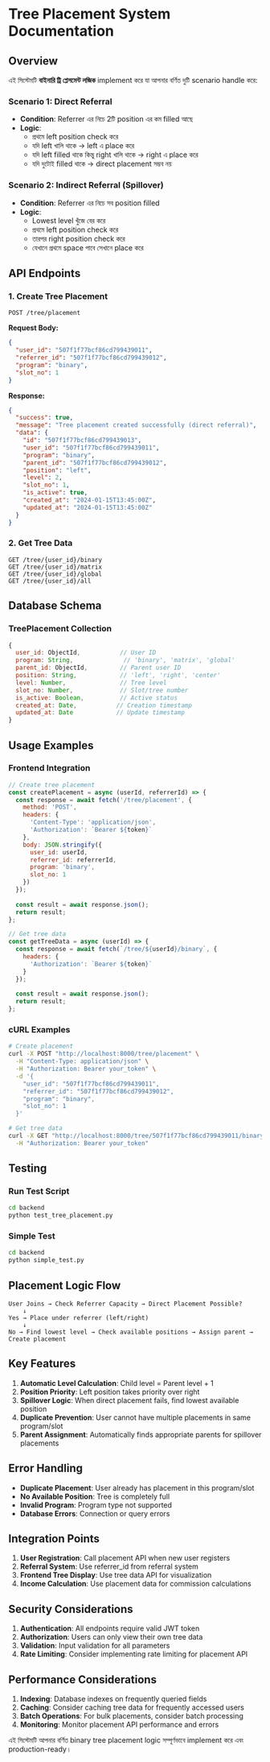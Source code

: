 # Tree Placement System Documentation

## Overview
এই সিস্টেমটি **বাইনারি ট্রি প্লেসমেন্ট লজিক** implement করে যা আপনার বর্ণিত দুটি scenario handle করে:

### Scenario 1: Direct Referral
- **Condition**: Referrer এর নিচে 2টি position এর কম filled আছে
- **Logic**: 
  - প্রথমে left position check করে
  - যদি left খালি থাকে → left এ place করে
  - যদি left filled থাকে কিন্তু right খালি থাকে → right এ place করে
  - যদি দুটোই filled থাকে → direct placement সম্ভব নয়

### Scenario 2: Indirect Referral (Spillover)
- **Condition**: Referrer এর নিচে সব position filled
- **Logic**:
  - Lowest level খুঁজে বের করে
  - প্রথমে left position check করে
  - তারপর right position check করে
  - যেখানে প্রথমে space পাবে সেখানে place করে

## API Endpoints

### 1. Create Tree Placement
```
POST /tree/placement
```

**Request Body:**
```json
{
  "user_id": "507f1f77bcf86cd799439011",
  "referrer_id": "507f1f77bcf86cd799439012", 
  "program": "binary",
  "slot_no": 1
}
```

**Response:**
```json
{
  "success": true,
  "message": "Tree placement created successfully (direct referral)",
  "data": {
    "id": "507f1f77bcf86cd799439013",
    "user_id": "507f1f77bcf86cd799439011",
    "program": "binary",
    "parent_id": "507f1f77bcf86cd799439012",
    "position": "left",
    "level": 2,
    "slot_no": 1,
    "is_active": true,
    "created_at": "2024-01-15T13:45:00Z",
    "updated_at": "2024-01-15T13:45:00Z"
  }
}
```

### 2. Get Tree Data
```
GET /tree/{user_id}/binary
GET /tree/{user_id}/matrix  
GET /tree/{user_id}/global
GET /tree/{user_id}/all
```

## Database Schema

### TreePlacement Collection
```javascript
{
  user_id: ObjectId,           // User ID
  program: String,              // 'binary', 'matrix', 'global'
  parent_id: ObjectId,         // Parent user ID
  position: String,            // 'left', 'right', 'center'
  level: Number,               // Tree level
  slot_no: Number,             // Slot/tree number
  is_active: Boolean,          // Active status
  created_at: Date,           // Creation timestamp
  updated_at: Date            // Update timestamp
}
```

## Usage Examples

### Frontend Integration
```javascript
// Create tree placement
const createPlacement = async (userId, referrerId) => {
  const response = await fetch('/tree/placement', {
    method: 'POST',
    headers: {
      'Content-Type': 'application/json',
      'Authorization': `Bearer ${token}`
    },
    body: JSON.stringify({
      user_id: userId,
      referrer_id: referrerId,
      program: 'binary',
      slot_no: 1
    })
  });
  
  const result = await response.json();
  return result;
};

// Get tree data
const getTreeData = async (userId) => {
  const response = await fetch(`/tree/${userId}/binary`, {
    headers: {
      'Authorization': `Bearer ${token}`
    }
  });
  
  const result = await response.json();
  return result;
};
```

### cURL Examples
```bash
# Create placement
curl -X POST "http://localhost:8000/tree/placement" \
  -H "Content-Type: application/json" \
  -H "Authorization: Bearer your_token" \
  -d '{
    "user_id": "507f1f77bcf86cd799439011",
    "referrer_id": "507f1f77bcf86cd799439012",
    "program": "binary",
    "slot_no": 1
  }'

# Get tree data
curl -X GET "http://localhost:8000/tree/507f1f77bcf86cd799439011/binary" \
  -H "Authorization: Bearer your_token"
```

## Testing

### Run Test Script
```bash
cd backend
python test_tree_placement.py
```

### Simple Test
```bash
cd backend
python simple_test.py
```

## Placement Logic Flow

```
User Joins → Check Referrer Capacity → Direct Placement Possible?
    ↓
Yes → Place under referrer (left/right)
    ↓
No → Find lowest level → Check available positions → Assign parent → Create placement
```

## Key Features

1. **Automatic Level Calculation**: Child level = Parent level + 1
2. **Position Priority**: Left position takes priority over right
3. **Spillover Logic**: When direct placement fails, find lowest available position
4. **Duplicate Prevention**: User cannot have multiple placements in same program/slot
5. **Parent Assignment**: Automatically finds appropriate parents for spillover placements

## Error Handling

- **Duplicate Placement**: User already has placement in this program/slot
- **No Available Position**: Tree is completely full
- **Invalid Program**: Program type not supported
- **Database Errors**: Connection or query errors

## Integration Points

1. **User Registration**: Call placement API when new user registers
2. **Referral System**: Use referrer_id from referral system
3. **Frontend Tree Display**: Use tree data API for visualization
4. **Income Calculation**: Use placement data for commission calculations

## Security Considerations

1. **Authentication**: All endpoints require valid JWT token
2. **Authorization**: Users can only view their own tree data
3. **Validation**: Input validation for all parameters
4. **Rate Limiting**: Consider implementing rate limiting for placement API

## Performance Considerations

1. **Indexing**: Database indexes on frequently queried fields
2. **Caching**: Consider caching tree data for frequently accessed users
3. **Batch Operations**: For bulk placements, consider batch processing
4. **Monitoring**: Monitor placement API performance and errors

এই সিস্টেমটি আপনার বর্ণিত binary tree placement logic সম্পূর্ণভাবে implement করে এবং production-ready।
